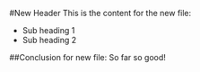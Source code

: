 #New Header
This is the content for the new file:
* Sub heading 1
* Sub heading 2

##Conclusion for new file:
So far so good!